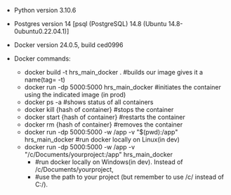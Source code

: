 - Python version 3.10.6
- Postgres version 14 [psql (PostgreSQL) 14.8 (Ubuntu 14.8-0ubuntu0.22.04.1)]
- Docker version 24.0.5, build ced0996 


- Docker commands:
  - docker build -t hrs_main_docker .   #builds our image gives it a name(tag= -t) 
  - docker run -dp 5000:5000 hrs_main_docker #initiates the container using the indicated image (in prod)
  - docker ps -a  #shows status of all containers
  - docker kill {hash of container}  #stops the container
  - docker start {hash of container}  #restarts the container
  - docker rm {hash of container}  #removes the container
  - docker run -dp 5000:5000 -w /app -v "$(pwd):/app" hrs_main_docker     #run docker locally on Linux(in dev)
  - docker run -dp 5000:5000 -w /app -v "/c/Documents/yourproject:/app" hrs_main_docker     
    - #run docker locally on Windows(in dev). Instead of /c/Documents/yourproject, 
    - #use the path to your project (but remember to use /c/ instead of C:/).